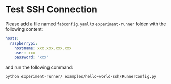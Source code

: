 # Test SSH Connection

Please add a file named `fabconfig.yaml` to `experiment-runner` folder with the following content:

```yaml
hosts:
  raspberrypi:
    hostname: xxx.xxx.xxx.xxx 
    user: xxx
    password: "xxx"
```

and run the following command:

```shell
python experiment-runner/ examples/hello-world-ssh/RunnerConfig.py
```
